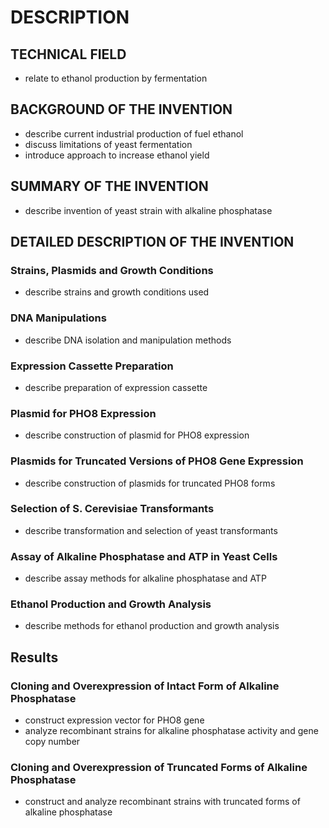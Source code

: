 # DESCRIPTION

## TECHNICAL FIELD

- relate to ethanol production by fermentation

## BACKGROUND OF THE INVENTION

- describe current industrial production of fuel ethanol
- discuss limitations of yeast fermentation
- introduce approach to increase ethanol yield

## SUMMARY OF THE INVENTION

- describe invention of yeast strain with alkaline phosphatase

## DETAILED DESCRIPTION OF THE INVENTION

### Strains, Plasmids and Growth Conditions

- describe strains and growth conditions used

### DNA Manipulations

- describe DNA isolation and manipulation methods

### Expression Cassette Preparation

- describe preparation of expression cassette

### Plasmid for PHO8 Expression

- describe construction of plasmid for PHO8 expression

### Plasmids for Truncated Versions of PHO8 Gene Expression

- describe construction of plasmids for truncated PHO8 forms

### Selection of S. Cerevisiae Transformants

- describe transformation and selection of yeast transformants

### Assay of Alkaline Phosphatase and ATP in Yeast Cells

- describe assay methods for alkaline phosphatase and ATP

### Ethanol Production and Growth Analysis

- describe methods for ethanol production and growth analysis

## Results

### Cloning and Overexpression of Intact Form of Alkaline Phosphatase

- construct expression vector for PHO8 gene
- analyze recombinant strains for alkaline phosphatase activity and gene copy number

### Cloning and Overexpression  of Truncated Forms  of Alkaline Phosphatase

- construct and analyze recombinant strains with truncated forms of alkaline phosphatase

